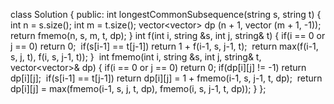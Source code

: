 class Solution {
public:
int longestCommonSubsequence(string s, string t) {
int n = s.size();
int m = t.size();
vector<vector<int>> dp (n + 1, vector<int> (m + 1, -1));
return fmemo(n, s, m, t, dp);
}
int f(int i, string &s, int j, string& t)
{
if(i == 0 or j == 0) return 0;
​
if(s[i-1] == t[j-1]) return 1 + f(i-1, s, j-1, t);
​
return max(f(i-1, s, j, t), f(i, s, j-1, t));
}
​
int fmemo(int i, string &s, int j, string& t, vector<vector<int>>& dp)
{
if(i == 0 or j == 0) return 0;
if(dp[i][j] != -1) return dp[i][j];
​
if(s[i-1] == t[j-1]) return dp[i][j] = 1 + fmemo(i-1, s, j-1, t, dp);
​
return dp[i][j] = max(fmemo(i-1, s, j, t, dp), fmemo(i, s, j-1, t, dp));
}
};
```
​
